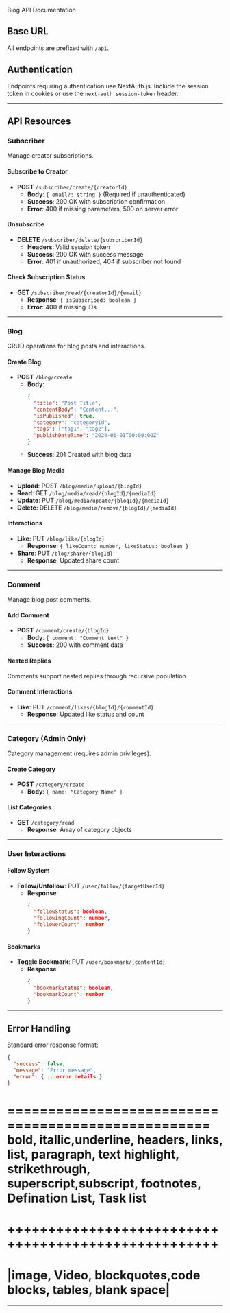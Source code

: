 Blog API Documentation

## Base URL

All endpoints are prefixed with `/api`.

## Authentication

Endpoints requiring authentication use NextAuth.js. Include the session token in cookies or use the `next-auth.session-token` header.

---

## API Resources

### Subscriber

Manage creator subscriptions.

#### Subscribe to Creator

- **POST** `/subscriber/create/{creatorId}`
  - **Body**: `{ email?: string }` (Required if unauthenticated)
  - **Success**: 200 OK with subscription confirmation
  - **Error**: 400 if missing parameters, 500 on server error

#### Unsubscribe

- **DELETE** `/subscriber/delete/{subscriberId}`
  - **Headers**: Valid session token
  - **Success**: 200 OK with success message
  - **Error**: 401 if unauthorized, 404 if subscriber not found

#### Check Subscription Status

- **GET** `/subscriber/read/{creatorId}/{email}`
  - **Response**: `{ isSubscribed: boolean }`
  - **Error**: 400 if missing IDs

---

### Blog

CRUD operations for blog posts and interactions.

#### Create Blog

- **POST** `/blog/create`
  - **Body**:
    ```json
    {
      "title": "Post Title",
      "contentBody": "Content...",
      "isPublished": true,
      "category": "categoryId",
      "tags": ["tag1", "tag2"],
      "publishDateTime": "2024-01-01T00:00:00Z"
    }
    ```
  - **Success**: 201 Created with blog data

#### Manage Blog Media

- **Upload**: POST `/blog/media/upload/{blogId}`
- **Read**: GET `/blog/media/read/{blogId}/{mediaId}`
- **Update**: PUT `/blog/media/update/{blogId}/{mediaId}`
- **Delete**: DELETE `/blog/media/remove/{blogId}/{mediaId}`

#### Interactions

- **Like**: PUT `/blog/like/{blogId}`
  - **Response**: `{ likeCount: number, likeStatus: boolean }`
- **Share**: PUT `/blog/share/{blogId}`
  - **Response**: Updated share count

---

### Comment

Manage blog post comments.

#### Add Comment

- **POST** `/comment/create/{blogId}`
  - **Body**: `{ comment: "Comment text" }`
  - **Success**: 200 with comment data

#### Nested Replies

Comments support nested replies through recursive population.

#### Comment Interactions

- **Like**: PUT `/comment/likes/{blogId}/{commentId}`
  - **Response**: Updated like status and count

---

### Category (Admin Only)

Category management (requires admin privileges).

#### Create Category

- **POST** `/category/create`
  - **Body**: `{ name: "Category Name" }`

#### List Categories

- **GET** `/category/read`
  - **Response**: Array of category objects

---

### User Interactions

#### Follow System

- **Follow/Unfollow**: PUT `/user/follow/{targetUserId}`
  - **Response**:
    ```json
    {
      "followStatus": boolean,
      "followingCount": number,
      "followerCount": number
    }
    ```

#### Bookmarks

- **Toggle Bookmark**: PUT `/user/bookmark/{contentId}`
  - **Response**:
    ```json
    {
      "bookmarkStatus": boolean,
      "bookmarkCount": number
    }
    ```

---

## Error Handling

Standard error response format:

```json
{
  "success": false,
  "message": "Error message",
  "error": { ...error details }
}
```

===================================================
bold, itallic,underline, headers, links, list, paragraph, text highlight, strikethrough,
superscript,subscript, footnotes, Defination List,
Task list
=========

++++++++++++++++++++++++++++++++++++++++++++++++++++
====================================================

|image, Video, blockquotes,code blocks, tables, blank space|
============================================================


---

